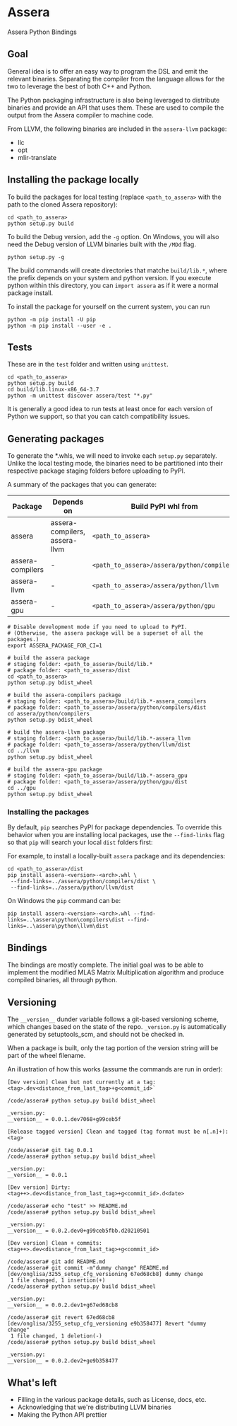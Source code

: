 # Assera
Assera Python Bindings

## Goal

General idea is to offer an easy way to program the DSL and emit the relevant
binaries. Separating the compiler from the language allows for the two to
leverage the best of both C++ and Python.

The Python packaging infrastructure is also being leveraged to distribute
binaries and provide an API that uses them. These are used to compile the
output from the Assera compiler to machine code.

From LLVM, the following binaries are included in the `assera-llvm` package:

* llc
* opt
* mlir-translate

## Installing the package locally

To build the packages for local testing (replace `<path_to_assera>` with the path to the cloned Assera repository):
```shell
cd <path_to_assera>
python setup.py build
```

To build the Debug version, add the `-g` option. On Windows, you will also need
the Debug version of LLVM binaries built with the `/MDd` flag.
```shell
python setup.py -g
```

The build commands will create directories that matche `build/lib.*`, where the prefix
depends on your system and python version. If you execute python within this
directory, you can `import assera` as if it were a normal package install.

To install the package for yourself on the current system, you can run
```shell
python -m pip install -U pip
python -m pip install --user -e .
```

## Tests

These are in the `test` folder and written using `unittest`.

```shell
cd <path_to_assera>
python setup.py build
cd build/lib.linux-x86_64-3.7
python -m unittest discover assera/test "*.py"
```

It is generally a good idea to run tests at least once for each version
of Python we support, so that you can catch compatibility issues.

## Generating packages
To generate the *.whls, we will need to invoke each `setup.py` separately.
Unlike the local testing mode, the binaries need to be partitioned into
their respective package staging folders before uploading to PyPI.

A summary of the packages that you can generate:

|Package|Depends on|Build PyPI whl from|
|--|--|--|
|assera|assera-compilers, assera-llvm|`<path_to_assera>`|
|assera-compilers|-|`<path_to_assera>/assera/python/compilers`|
|assera-llvm|-|`<path_to_assera>/assera/python/llvm`|
|assera-gpu|-|`<path_to_assera>/assera/python/gpu`|

```shell
# Disable development mode if you need to upload to PyPI.
# (Otherwise, the assera package will be a superset of all the packages.)
export ASSERA_PACKAGE_FOR_CI=1

# build the assera package
# staging folder: <path_to_assera>/build/lib.*
# package folder: <path_to_assera>/dist
cd <path_to_assera>
python setup.py bdist_wheel

# build the assera-compilers package
# staging folder: <path_to_assera>/build/lib.*-assera_compilers
# package folder: <path_to_assera>/assera/python/compilers/dist
cd assera/python/compilers
python setup.py bdist_wheel

# build the assera-llvm package
# staging folder: <path_to_assera>/build/lib.*-assera_llvm
# package folder: <path_to_assera>/assera/python/llvm/dist
cd ../llvm
python setup.py bdist_wheel

# build the assera-gpu package
# staging folder: <path_to_assera>/build/lib.*-assera_gpu
# package folder: <path_to_assera>/assera/python/gpu/dist
cd ../gpu
python setup.py bdist_wheel
```

### Installing the packages
By default, `pip` searches PyPI for package dependencies. To override this
behavior when you are installing local packages, use the `--find-links` flag
so that `pip` will search your local `dist` folders first:

For example, to install a locally-built `assera` package and its dependencies:

```shell
cd <path_to_assera>/dist
pip install assera-<version>-<arch>.whl \
 --find-links=../assera/python/compilers/dist \
 --find-links=../assera/python/llvm/dist
```

On Windows the `pip` command can be:

```shell
pip install assera-<version>-<arch>.whl --find-links=..\assera\python\compilers\dist --find-links=..\assera\python\llvm\dist
```

## Bindings

The bindings are mostly complete. The initial goal was to be able to implement
the modified MLAS Matrix Multiplication algorithm and produce compiled
binaries, all through python.

## Versioning

The `__version__` dunder variable follows a git-based versioning scheme, which changes
based on the state of the repo. `_version.py` is automatically generated by setuptools_scm,
and should not be checked in.

When a package is built, only the tag portion of the version string will be part of the
wheel filename.

An illustration of how this works (assume the commands are run in order):

```
[Dev version] Clean but not currently at a tag: <tag>.dev<distance_from_last_tag>+g<commit_id>`

/code/assera# python setup.py build bdist_wheel

_version.py:
__version__ = 0.0.1.dev7068+g99ceb5f

[Release tagged version] Clean and tagged (tag format must be n[.n]+): <tag>

/code/assera# git tag 0.0.1
/code/assera# python setup.py build bdist_wheel

_version.py:
__version__ = 0.0.1

[Dev version] Dirty: <tag++>.dev<distance_from_last_tag>+g<commit_id>.d<date>

/code/assera# echo "test" >> README.md
/code/assera# python setup.py build bdist_wheel

_version.py:
__version__ = 0.0.2.dev0+g99ceb5fbb.d20210501

[Dev version] Clean + commits: <tag++>.dev<distance_from_last_tag>+g<commit_id>

/code/assera# git add README.md
/code/assera# git commit -m"dummy change" README.md
[dev/onglisa/3255_setup_cfg_versioning 67ed68cb8] dummy change
 1 file changed, 1 insertion(+)
/code/assera# python setup.py build bdist_wheel

_version.py:
__version__ = 0.0.2.dev1+g67ed68cb8

/code/assera# git revert 67ed68cb8
[dev/onglisa/3255_setup_cfg_versioning e9b358477] Revert "dummy change"
 1 file changed, 1 deletion(-)
/code/assera# python setup.py build bdist_wheel

_version.py:
__version__ = 0.0.2.dev2+ge9b358477
```

## What's left
* Filling in the various package details, such as License, docs, etc.
* Acknowledging that we're distributing LLVM binaries
* Making the Python API prettier
